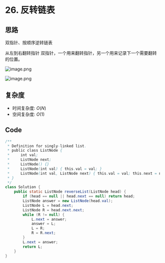 # 26. 反转链表

## 思路

双指针、按顺序逆转链表

从左到右翻转指针
双指针，一个用来翻转指针，另一个用来记录下一个需要翻转的位置。

![image.png](https://s2.loli.net/2024/09/09/7vYrfzWMmeRJk1i.png)

![image.png](https://s2.loli.net/2024/09/09/GBO1RpZwtzVI87h.png)

## 复杂度

- 时间复杂度: *O*(*N*)
- 空间复杂度: *O*(1)

## Code

```java
/**
 * Definition for singly-linked list.
 * public class ListNode {
 *     int val;
 *     ListNode next;
 *     ListNode() {}
 *     ListNode(int val) { this.val = val; }
 *     ListNode(int val, ListNode next) { this.val = val; this.next = next; }
 * }
 */
class Solution {
    public static ListNode reverseList(ListNode head) {
        if (head == null || head.next == null) return head;
        ListNode answer = new ListNode(head.val);
        ListNode L = head.next;
        ListNode R = head.next.next;
        while (R != null) {
            L.next = answer;
            answer = L;
            L = R;
            R = R.next;
        }
        L.next = answer;
        return L;
    }
}
```

